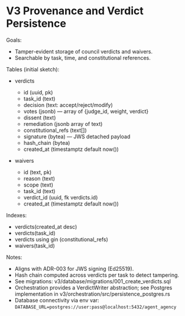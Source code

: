 # V3 Provenance and Verdict Persistence

Goals:
- Tamper-evident storage of council verdicts and waivers.
- Searchable by task, time, and constitutional references.

Tables (initial sketch):
- verdicts
  - id (uuid, pk)
  - task_id (text)
  - decision (text: accept/reject/modify)
  - votes (jsonb) — array of {judge_id, weight, verdict}
  - dissent (text)
  - remediation (jsonb array of text)
  - constitutional_refs (text[])
  - signature (bytea) — JWS detached payload
  - hash_chain (bytea)
  - created_at (timestamptz default now())

- waivers
  - id (text, pk)
  - reason (text)
  - scope (text)
  - task_id (text)
  - verdict_id (uuid, fk verdicts.id)
  - created_at (timestamptz default now())

Indexes:
- verdicts(created_at desc)
- verdicts(task_id)
- verdicts using gin (constitutional_refs)
- waivers(task_id)

Notes:
- Aligns with ADR-003 for JWS signing (Ed25519).
- Hash chain computed across verdicts per task to detect tampering.
- See migrations: v3/database/migrations/001_create_verdicts.sql
 - Orchestration provides a VerdictWriter abstraction; see Postgres implementation in v3/orchestration/src/persistence_postgres.rs
 - Database connectivity via env var: `DATABASE_URL=postgres://user:pass@localhost:5432/agent_agency`
